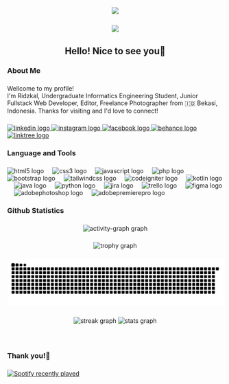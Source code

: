 <div align="center">
  <img height="150" src="https://media3.giphy.com/media/v1.Y2lkPTc5MGI3NjExcnBnbHMwMnlsbjh0OWU3c2loNng2cDd4Ynl4NXprcDBqYmR6aGQ0ZyZlcD12MV9pbnRlcm5hbF9naWZfYnlfaWQmY3Q9Zw/S9d8XB557e8phGLBVS/giphy.gif"  />
</div>

###

<div align="center">
  <img src="https://profile-counter.glitch.me/ridzkaljamil/count.svg?"  />
</div>

###

<h2 align="center">Hello! Nice to see you👋</h2>

###

<h3 align="left">About Me</h3>

###

<p align="left">Wellcome to my profile!<br>I'm Ridzkal, Undergraduate Informatics Engineering Student, Junior Fullstack Web Developer, Editor, Freelance Photographer from 🇮🇩 Bekasi, Indonesia. Thanks for visiting and I'd love to connect!</p>

###

<div align="left">
  <a href="https://www.linkedin.com/in/ridzkaljamil/" target="_blank">
    <img src="https://raw.githubusercontent.com/maurodesouza/profile-readme-generator/master/src/assets/icons/social/linkedin/default.svg" width="47" height="35" alt="linkedin logo"  />
  </a>
  <a href="https://www.instagram.com/ridzkaljamiil/" target="_blank">
    <img src="https://raw.githubusercontent.com/maurodesouza/profile-readme-generator/master/src/assets/icons/social/instagram/default.svg" width="47" height="35" alt="instagram logo"  />
  </a>
  <a href="https://www.facebook.com/ridzkaljamiil/" target="_blank">
    <img src="https://raw.githubusercontent.com/maurodesouza/profile-readme-generator/master/src/assets/icons/social/facebook/default.svg" width="47" height="35" alt="facebook logo"  />
  </a>
  <a href="https://www.behance.net/ridzkaljamil" target="_blank">
    <img src="https://raw.githubusercontent.com/maurodesouza/profile-readme-generator/master/src/assets/icons/social/behance/default.svg" width="47" height="35" alt="behance logo"  />
  </a>
  <a href="https://lynk.id/ridzkaljamil" target="_blank">
    <img src="https://raw.githubusercontent.com/maurodesouza/profile-readme-generator/master/src/assets/icons/social/linktree/default.svg" width="47" height="35" alt="linktree logo"  />
  </a>
</div>

###

<h3 align="left">Language and Tools</h3>

###

<div align="left">
  <img src="https://cdn.jsdelivr.net/gh/devicons/devicon/icons/html5/html5-original.svg" height="35" alt="html5 logo"  />
  <img width="12" />
  <img src="https://cdn.jsdelivr.net/gh/devicons/devicon/icons/css3/css3-original.svg" height="35" alt="css3 logo"  />
  <img width="12" />
  <img src="https://cdn.simpleicons.org/javascript/F7DF1E" height="35" alt="javascript logo"  />
  <img width="12" />
  <img src="https://cdn.jsdelivr.net/gh/devicons/devicon/icons/php/php-original.svg" height="35" alt="php logo"  />
  <img width="12" />
  <img src="https://skillicons.dev/icons?i=bootstrap" height="35" alt="bootstrap logo"  />
  <img width="12" />
  <img src="https://cdn.simpleicons.org/tailwindcss/06B6D4" height="35" alt="tailwindcss logo"  />
  <img width="12" />
  <img src="https://cdn.simpleicons.org/codeigniter/EF4223" height="35" alt="codeigniter logo"  />
  <img width="12" />
  <img src="https://cdn.jsdelivr.net/gh/devicons/devicon/icons/kotlin/kotlin-original.svg" height="35" alt="kotlin logo"  />
  <img width="12" />
  <img src="https://cdn.jsdelivr.net/gh/devicons/devicon/icons/java/java-original.svg" height="35" alt="java logo"  />
  <img width="12" />
  <img src="https://cdn.jsdelivr.net/gh/devicons/devicon/icons/python/python-original.svg" height="35" alt="python logo"  />
  <img width="12" />
  <img src="https://cdn.jsdelivr.net/gh/devicons/devicon/icons/jira/jira-original.svg" height="35" alt="jira logo"  />
  <img width="12" />
  <img src="https://cdn.simpleicons.org/trello/0052CC" height="35" alt="trello logo"  />
  <img width="12" />
  <img src="https://cdn.jsdelivr.net/gh/devicons/devicon/icons/figma/figma-original.svg" height="35" alt="figma logo"  />
  <img width="12" />
  <img src="https://skillicons.dev/icons?i=ps" height="35" alt="adobephotoshop logo"  />
  <img width="12" />
  <img src="https://skillicons.dev/icons?i=pr" height="35" alt="adobepremierepro logo"  />
</div>

###

<h3 align="left">Github Statistics</h3>

###

<div align="center">
  <img src="https://github-readme-activity-graph.vercel.app/graph?username=ridzkaljamil&radius=16&theme=chartreuse-dark&area=true&order=5&hide_border=false&hide_title=false" height="367" alt="activity-graph graph"  />
</div>

###

<div align="center">
  <img src="https://github-profile-trophy.vercel.app?username=ridzkaljamil&theme=matrix&column=-1&row=1&margin-w=8&margin-h=8&no-bg=true&no-frame=true&order=4" height="150" alt="trophy graph"  />
</div>

###

<img src="https://raw.githubusercontent.com/ridzkaljamil/ridzkaljamil/output/snake.svg" alt="Snake animation" />

###

<div align="center">
  <img src="https://streak-stats.demolab.com?user=ridzkaljamil&locale=en&mode=weekly&theme=chartreuse-dark&hide_border=false&border_radius=5&order=3" height="180" alt="streak graph"  />
  <img src="https://github-readme-stats.vercel.app/api?username=ridzkaljamil&hide_title=false&hide_rank=false&show_icons=true&include_all_commits=true&count_private=true&disable_animations=false&theme=chartreuse-dark&locale=en&hide_border=false&order=1" height="180" alt="stats graph"  />
</div>

###

<br clear="both">

<h3 align="left">Thank you!👋</h3>

###

<div align="left">
  <a href="https://open.spotify.com/user/31c2rrqhbu4tlke2levr4omksotq">
    <img src="https://spotify-recently-played-readme.vercel.app/api?user=31c2rrqhbu4tlke2levr4omksotq&count=3" alt="Spotify recently played"  />
  </a>
</div>

###